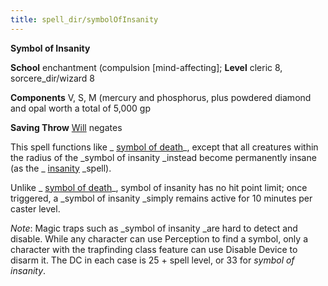 ```yaml
---
title: spell_dir/symbolOfInsanity
---
```

 **Symbol of Insanity**

**School** enchantment (compulsion [mind-affecting]; **Level** cleric 8, sorcere_dir/wizard 8

**Components** V, S, M (mercury and phosphorus, plus powdered diamond and opal worth a total of 5,000 gp

**Saving Throw** [Will](../combat#_will) negates

This spell functions like _ [symbol of death](symbolOfDeath#_symbol-of-death)_, except that all creatures within the radius of the _symbol of insanity _instead become permanently insane (as the _ [insanity](insanity#_insanity) _spell).

Unlike _ [symbol of death](symbolOfDeath#_symbol-of-death)_, symbol of insanity has no hit point limit; once triggered, a _symbol of insanity _simply remains active for 10 minutes per caster level.

_Note_: Magic traps such as _symbol of insanity _are hard to detect and disable. While any character can use Perception to find a symbol, only a character with the trapfinding class feature can use Disable Device to disarm it. The DC in each case is 25 + spell level, or 33 for _symbol of insanity_.

